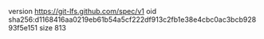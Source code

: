 version https://git-lfs.github.com/spec/v1
oid sha256:d1168416aa0219eb61b54a5cf222df913c2fb1e38e4cbc0ac3bcb92893f5e151
size 813
